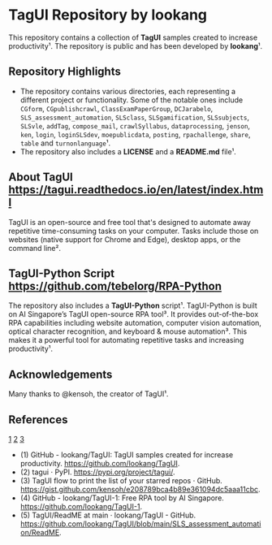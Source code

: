 # TagUI Repository by lookang

This repository contains a collection of **TagUI** samples created to increase productivity¹. The repository is public and has been developed by **lookang**¹.

## Repository Highlights

- The repository contains various directories, each representing a different project or functionality. Some of the notable ones include `CGform`, `CGpublishcrawl`, `ClassExamPaperGroup`, `DCJarabelo`, `SLS_assessment_automation`, `SLSclass`, `SLSgamification`, `SLSsubjects`, `SLSvle`, `addTag`, `compose_mail`, `crawlSyllabus`, `dataprocessing`, `jenson`, `ken`, `login`, `loginSLSdev`, `moepublicdata`, `posting`, `rpachallenge`, `share`, `table` and `turnonlanguage`¹.
- The repository also includes a **LICENSE** and a **README.md** file¹.

## About TagUI https://tagui.readthedocs.io/en/latest/index.html

TagUI is an open-source and free tool that's designed to automate away repetitive time-consuming tasks on your computer. Tasks include those on websites (native support for Chrome and Edge), desktop apps, or the command line².

## TagUI-Python Script https://github.com/tebelorg/RPA-Python

The repository also includes a **TagUI-Python** script¹. TagUI-Python is built on AI Singapore’s TagUI open-source RPA tool³. It provides out-of-the-box RPA capabilities including website automation, computer vision automation, optical character recognition, and keyboard & mouse automation³. This makes it a powerful tool for automating repetitive tasks and increasing productivity¹.


## Acknowledgements

Many thanks to @kensoh, the creator of TagUI¹.

## References
[1](https://github.com/lookang/TagUI)
[2](https://github.com/aisingapore/TagUI)
[3](https://pypi.org/project/tagui/)


- (1) GitHub - lookang/TagUI: TagUI samples created for increase productivity. https://github.com/lookang/TagUI.
- (2) tagui · PyPI. https://pypi.org/project/tagui/.
- (3) TagUI flow to print the list of your starred repos · GitHub. https://gist.github.com/kensoh/e208789bca4b89e361094dc5aaa11cbc.
- (4) GitHub - lookang/TagUI-1: Free RPA tool by AI Singapore. https://github.com/lookang/TagUI-1.
- (5) TagUI/ReadME at main · lookang/TagUI - GitHub. https://github.com/lookang/TagUI/blob/main/SLS_assessment_automation/ReadME.


